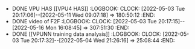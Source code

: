 - DONE VPU HAS [[VPU4 HAS]]
  :LOGBOOK:
  CLOCK: [2022-05-03 Tue 20:17:06]--[2022-05-11 Wed 09:07:18] =>  180:50:12
  :END:
- DONE video of F2F
  :LOGBOOK:
  CLOCK: [2022-05-03 Tue 20:17:15]--[2022-05-16 Mon 16:08:45] =>  307:51:30
  :END:
- DONE [[VPUNN training data analysis]]
  :LOGBOOK:
  CLOCK: [2022-05-03 Tue 20:17:32]--[2022-05-04 Wed 21:26:16] =>  25:08:44
  :END: